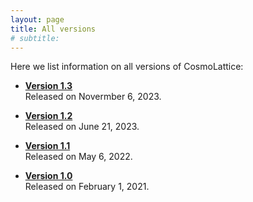 ```yaml
---
layout: page
title: All versions
# subtitle:
---
```


Here we list information on all versions of CosmoLattice:

- <b><a href="../version13">Version 1.3</a></b> <br>
  Released on Novermber 6, 2023.


- <b><a href="../version12">Version 1.2</a></b> <br>
  Released on June 21, 2023.

- <b><a href="../version11">Version 1.1</a></b> <br>
  Released on May 6, 2022.
  
- <b><a href="../version10">Version 1.0</a></b> <br>
  Released on February 1, 2021.